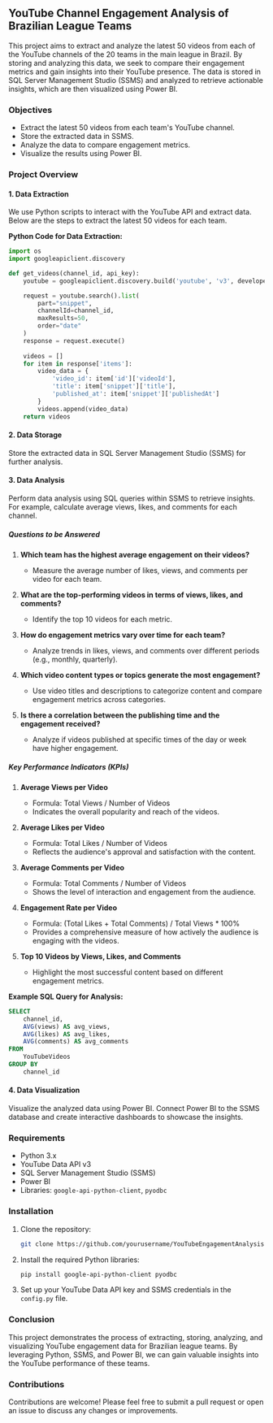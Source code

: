 ## YouTube Channel Engagement Analysis of Brazilian League Teams

This project aims to extract and analyze the latest 50 videos from each of the YouTube channels of the 20 teams in the main league in Brazil. By storing and analyzing this data, we seek to compare their engagement metrics and gain insights into their YouTube presence. The data is stored in SQL Server Management Studio (SSMS) and analyzed to retrieve actionable insights, which are then visualized using Power BI.

### Objectives
- Extract the latest 50 videos from each team's YouTube channel.
- Store the extracted data in SSMS.
- Analyze the data to compare engagement metrics.
- Visualize the results using Power BI.

### Project Overview

#### 1. Data Extraction
We use Python scripts to interact with the YouTube API and extract data. Below are the steps to extract the latest 50 videos for each team.

**Python Code for Data Extraction:**
```python
import os
import googleapiclient.discovery

def get_videos(channel_id, api_key):
    youtube = googleapiclient.discovery.build('youtube', 'v3', developerKey=api_key)

    request = youtube.search().list(
        part="snippet",
        channelId=channel_id,
        maxResults=50,
        order="date"
    )
    response = request.execute()
    
    videos = []
    for item in response['items']:
        video_data = {
            'video_id': item['id']['videoId'],
            'title': item['snippet']['title'],
            'published_at': item['snippet']['publishedAt']
        }
        videos.append(video_data)
    return videos

```

#### 2. Data Storage
Store the extracted data in SQL Server Management Studio (SSMS) for further analysis. 


#### 3. Data Analysis
Perform data analysis using SQL queries within SSMS to retrieve insights. For example, calculate average views, likes, and comments for each channel.

##### Questions to be Answered

1. **Which team has the highest average engagement on their videos?**
   - Measure the average number of likes, views, and comments per video for each team.

2. **What are the top-performing videos in terms of views, likes, and comments?**
   - Identify the top 10 videos for each metric.

3. **How do engagement metrics vary over time for each team?**
   - Analyze trends in likes, views, and comments over different periods (e.g., monthly, quarterly).

4. **Which video content types or topics generate the most engagement?**
   - Use video titles and descriptions to categorize content and compare engagement metrics across categories.

5. **Is there a correlation between the publishing time and the engagement received?**
   - Analyze if videos published at specific times of the day or week have higher engagement.

##### Key Performance Indicators (KPIs)

1. **Average Views per Video**
   - Formula: Total Views / Number of Videos
   - Indicates the overall popularity and reach of the videos.

2. **Average Likes per Video**
   - Formula: Total Likes / Number of Videos
   - Reflects the audience's approval and satisfaction with the content.

3. **Average Comments per Video**
   - Formula: Total Comments / Number of Videos
   - Shows the level of interaction and engagement from the audience.

4. **Engagement Rate per Video**
   - Formula: (Total Likes + Total Comments) / Total Views * 100%
   - Provides a comprehensive measure of how actively the audience is engaging with the videos.

5. **Top 10 Videos by Views, Likes, and Comments**
   - Highlight the most successful content based on different engagement metrics.


**Example SQL Query for Analysis:**
```sql
SELECT 
    channel_id,
    AVG(views) AS avg_views,
    AVG(likes) AS avg_likes,
    AVG(comments) AS avg_comments
FROM 
    YouTubeVideos
GROUP BY 
    channel_id
```

#### 4. Data Visualization
Visualize the analyzed data using Power BI. Connect Power BI to the SSMS database and create interactive dashboards to showcase the insights.

### Requirements
- Python 3.x
- YouTube Data API v3
- SQL Server Management Studio (SSMS)
- Power BI
- Libraries: `google-api-python-client`, `pyodbc`

### Installation
1. Clone the repository:
   ```bash
   git clone https://github.com/yourusername/YouTubeEngagementAnalysis.git
   ```
2. Install the required Python libraries:
   ```bash
   pip install google-api-python-client pyodbc
   ```
3. Set up your YouTube Data API key and SSMS credentials in the `config.py` file.


### Conclusion
This project demonstrates the process of extracting, storing, analyzing, and visualizing YouTube engagement data for Brazilian league teams. By leveraging Python, SSMS, and Power BI, we can gain valuable insights into the YouTube performance of these teams.

### Contributions
Contributions are welcome! Please feel free to submit a pull request or open an issue to discuss any changes or improvements.


